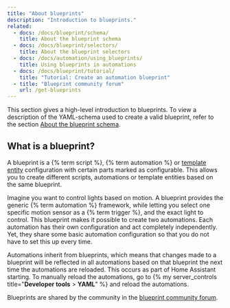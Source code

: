 ```yaml
---
title: "About blueprints"
description: "Introduction to blueprints."
related:
  - docs: /docs/blueprint/schema/
    title: About the blueprint schema
  - docs: /docs/blueprint/selectors/
    title: About the blueprint selectors
  - docs: /docs/automation/using_blueprints/
    title: Using blueprints in automations
  - docs: /docs/blueprint/tutorial/
    title: "Tutorial: Create an automation blueprint"
  - title: "Blueprint community forum"
    url: /get-blueprints
---
```


This section gives a high-level introduction to blueprints. To view a description of the YAML-schema used to create a valid blueprint, refer to the section [About the blueprint schema](/docs/blueprint/schema/).

## What is a blueprint?

A blueprint is a {% term script %}, {% term automation %} or [template entity](/integrations/template/) configuration with certain parts marked as configurable. This allows you to create different scripts, automations or template entities based on the same blueprint.

Imagine you want to control lights based on motion. A blueprint provides the generic {% term automation %} framework, while letting you select one specific motion sensor as a {% term trigger %}, and the exact light to control. This blueprint makes it possible to create two automations. Each automation has their own configuration and act completely independently. Yet, they share some basic automation configuration so that you do not have to set this up every time.

Automations inherit from blueprints, which means that changes made to a blueprint will be reflected in all automations based on that blueprint the next time the automations are reloaded. This occurs as part of Home Assistant starting. To manually reload the automations, go to {% my server_controls title="**Developer tools** > **YAML**" %} and reload the automations.

Blueprints are shared by the community in the [blueprint community forum][blueprint-forums].

[blueprint-forums]: /get-blueprints
